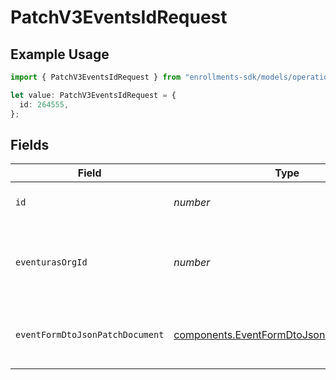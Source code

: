 # PatchV3EventsIdRequest

## Example Usage

```typescript
import { PatchV3EventsIdRequest } from "enrollments-sdk/models/operations";

let value: PatchV3EventsIdRequest = {
  id: 264555,
};
```

## Fields

| Field                                                                                                | Type                                                                                                 | Required                                                                                             | Description                                                                                          |
| ---------------------------------------------------------------------------------------------------- | ---------------------------------------------------------------------------------------------------- | ---------------------------------------------------------------------------------------------------- | ---------------------------------------------------------------------------------------------------- |
| `id`                                                                                                 | *number*                                                                                             | :heavy_check_mark:                                                                                   | The ID of the event to update.                                                                       |
| `eventurasOrgId`                                                                                     | *number*                                                                                             | :heavy_minus_sign:                                                                                   | Optional organization Id. Will be required in API version 4.                                         |
| `eventFormDtoJsonPatchDocument`                                                                      | [components.EventFormDtoJsonPatchDocument](../../models/components/eventformdtojsonpatchdocument.md) | :heavy_minus_sign:                                                                                   | The JSON Patch document with updates.                                                                |